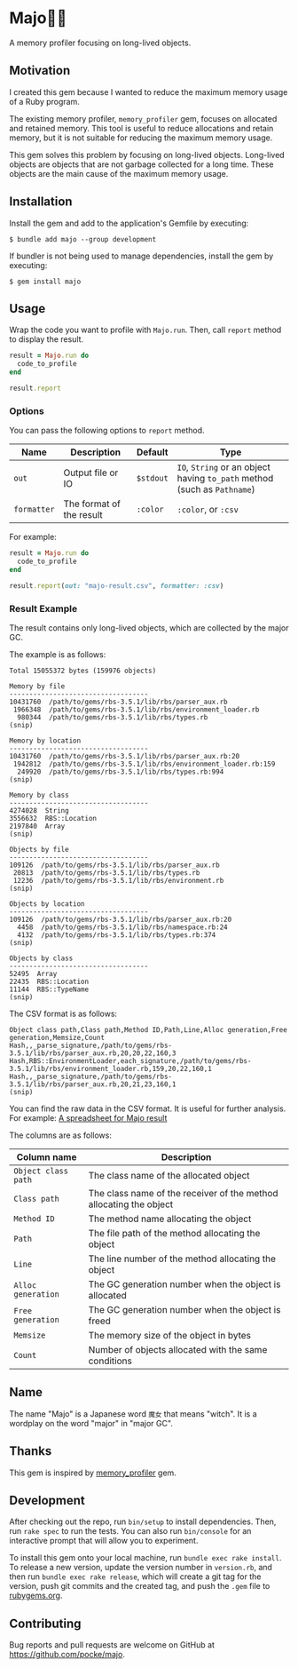 # Majo🧙‍♀️

A memory profiler focusing on long-lived objects.

## Motivation

I created this gem because I wanted to reduce the maximum memory usage of a Ruby program.

The existing memory profiler, `memory_profiler` gem, focuses on allocated and retained memory. This tool is useful to reduce allocations and retain memory, but it is not suitable for reducing the maximum memory usage.

This gem solves this problem by focusing on long-lived objects. Long-lived objects are objects that are not garbage collected for a long time. These objects are the main cause of the maximum memory usage.

## Installation

Install the gem and add to the application's Gemfile by executing:

    $ bundle add majo --group development

If bundler is not being used to manage dependencies, install the gem by executing:

    $ gem install majo

## Usage

Wrap the code you want to profile with `Majo.run`.
Then, call `report` method to display the result.

```ruby
result = Majo.run do
  code_to_profile
end

result.report
```

### Options

You can pass the following options to `report` method.

| Name        | Description              | Default   | Type                                                                     |
| ----------- | ------------------------ | --------- | ------------------------------------------------------------------------ |
| `out`       | Output file or IO        | `$stdout` | `IO`, `String` or an object having `to_path` method (such as `Pathname`) |
| `formatter` | The format of the result | `:color`  | `:color`, or `:csv`                                                      |

For example:

```ruby
result = Majo.run do
  code_to_profile
end

result.report(out: "majo-result.csv", formatter: :csv)
```

### Result Example

The result contains only long-lived objects, which are collected by the major GC.

The example is as follows:

```
Total 15055372 bytes (159976 objects)

Memory by file
-----------------------------------
10431760  /path/to/gems/rbs-3.5.1/lib/rbs/parser_aux.rb
 1966348  /path/to/gems/rbs-3.5.1/lib/rbs/environment_loader.rb
  980344  /path/to/gems/rbs-3.5.1/lib/rbs/types.rb
(snip)

Memory by location
-----------------------------------
10431760  /path/to/gems/rbs-3.5.1/lib/rbs/parser_aux.rb:20
 1942812  /path/to/gems/rbs-3.5.1/lib/rbs/environment_loader.rb:159
  249920  /path/to/gems/rbs-3.5.1/lib/rbs/types.rb:994
(snip)

Memory by class
-----------------------------------
4274028  String
3556632  RBS::Location
2197840  Array
(snip)

Objects by file
-----------------------------------
109126  /path/to/gems/rbs-3.5.1/lib/rbs/parser_aux.rb
 20813  /path/to/gems/rbs-3.5.1/lib/rbs/types.rb
 12236  /path/to/gems/rbs-3.5.1/lib/rbs/environment.rb
(snip)

Objects by location
-----------------------------------
109126  /path/to/gems/rbs-3.5.1/lib/rbs/parser_aux.rb:20
  4458  /path/to/gems/rbs-3.5.1/lib/rbs/namespace.rb:24
  4132  /path/to/gems/rbs-3.5.1/lib/rbs/types.rb:374
(snip)

Objects by class
-----------------------------------
52495  Array
22435  RBS::Location
11144  RBS::TypeName
(snip)
```

The CSV format is as follows:

```csv
Object class path,Class path,Method ID,Path,Line,Alloc generation,Free generation,Memsize,Count
Hash,,_parse_signature,/path/to/gems/rbs-3.5.1/lib/rbs/parser_aux.rb,20,20,22,160,3
Hash,RBS::EnvironmentLoader,each_signature,/path/to/gems/rbs-3.5.1/lib/rbs/environment_loader.rb,159,20,22,160,1
Hash,,_parse_signature,/path/to/gems/rbs-3.5.1/lib/rbs/parser_aux.rb,20,21,23,160,1
(snip)
```

You can find the raw data in the CSV format. It is useful for further analysis. For example: [A spreadsheet for Majo result](https://docs.google.com/spreadsheets/d/1Qe6ZSJ58bNfLbA_eSuL9FJy89taNPt325qAJnLDorOE/edit?gid=533761210#gid=533761210)

The columns are as follows:

| Column name         | Description                                                        |
| ------------------- | ------------------------------------------------------------------ |
| `Object class path` | The class name of the allocated object                             |
| `Class path`        | The class name of the receiver of the method allocating the object |
| `Method ID`         | The method name allocating the object                              |
| `Path`              | The file path of the method allocating the object                  |
| `Line`              | The line number of the method allocating the object                |
| `Alloc generation`  | The GC generation number when the object is allocated              |
| `Free generation`   | The GC generation number when the object is freed                  |
| `Memsize`           | The memory size of the object in bytes                             |
| `Count`             | Number of objects allocated with the same conditions               |

## Name

The name "Majo" is a Japanese word `魔女` that means "witch". It is a wordplay on the word "major" in "major GC".

## Thanks

This gem is inspired by [memory_profiler](https://github.com/SamSaffron/memory_profiler) gem.

## Development

After checking out the repo, run `bin/setup` to install dependencies. Then, run `rake spec` to run the tests. You can also run `bin/console` for an interactive prompt that will allow you to experiment.

To install this gem onto your local machine, run `bundle exec rake install`. To release a new version, update the version number in `version.rb`, and then run `bundle exec rake release`, which will create a git tag for the version, push git commits and the created tag, and push the `.gem` file to [rubygems.org](https://rubygems.org).

## Contributing

Bug reports and pull requests are welcome on GitHub at https://github.com/pocke/majo.
